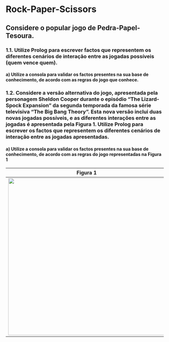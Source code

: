 # Rock-Paper-Scissors
## Considere o popular jogo de Pedra-Papel-Tesoura.
### 1.1. Utilize Prolog para escrever factos que representem os diferentes cenários de interação entre as jogadas possíveis (quem vence quem).
#### a) Utilize a consola para validar os factos presentes na sua base de conhecimento, de acordo com as regras do jogo que conhece.
### 1.2. Considere a versão alternativa do jogo, apresentada pela personagem Sheldon Cooper durante o episódio “The Lizard-Spock Expansion” da segunda temporada da famosa série televisiva “The Big Bang Theory”. Esta nova versão inclui duas novas jogadas possíveis, e as diferentes interações entre as jogadas é apresentada pela Figura 1. Utilize Prolog para escrever os factos que representem os diferentes cenários de interação entre as jogadas apresentadas.
#### a) Utilize a consola para validar os factos presentes na sua base de conhecimento, de acordo com as regras do jogo representadas na Figura 1

Figura 1             |
:-------------------------:|
[<img src="https://media.discordapp.net/attachments/697858645559476265/1214855315498209280/image.png?ex=65faa12e&is=65e82c2e&hm=54450a740e2b2868435b3b19025c6bb4a20038fc54d72f8ef2d082cf0829412d&=&format=webp&quality=lossless" width="500" />](figura1) |
